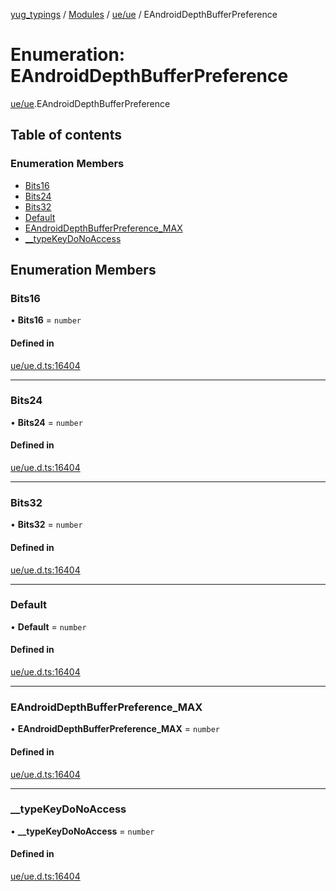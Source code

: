 [yug_typings](../README.md) / [Modules](../modules.md) / [ue/ue](../modules/ue_ue.md) / EAndroidDepthBufferPreference

# Enumeration: EAndroidDepthBufferPreference

[ue/ue](../modules/ue_ue.md).EAndroidDepthBufferPreference

## Table of contents

### Enumeration Members

- [Bits16](ue_ue.EAndroidDepthBufferPreference.md#bits16)
- [Bits24](ue_ue.EAndroidDepthBufferPreference.md#bits24)
- [Bits32](ue_ue.EAndroidDepthBufferPreference.md#bits32)
- [Default](ue_ue.EAndroidDepthBufferPreference.md#default)
- [EAndroidDepthBufferPreference\_MAX](ue_ue.EAndroidDepthBufferPreference.md#eandroiddepthbufferpreference_max)
- [\_\_typeKeyDoNoAccess](ue_ue.EAndroidDepthBufferPreference.md#__typekeydonoaccess)

## Enumeration Members

### Bits16

• **Bits16** = `number`

#### Defined in

[ue/ue.d.ts:16404](https://github.com/YugMetaverse/yug_typings/blob/25cad34/ue/ue.d.ts#L16404)

___

### Bits24

• **Bits24** = `number`

#### Defined in

[ue/ue.d.ts:16404](https://github.com/YugMetaverse/yug_typings/blob/25cad34/ue/ue.d.ts#L16404)

___

### Bits32

• **Bits32** = `number`

#### Defined in

[ue/ue.d.ts:16404](https://github.com/YugMetaverse/yug_typings/blob/25cad34/ue/ue.d.ts#L16404)

___

### Default

• **Default** = `number`

#### Defined in

[ue/ue.d.ts:16404](https://github.com/YugMetaverse/yug_typings/blob/25cad34/ue/ue.d.ts#L16404)

___

### EAndroidDepthBufferPreference\_MAX

• **EAndroidDepthBufferPreference\_MAX** = `number`

#### Defined in

[ue/ue.d.ts:16404](https://github.com/YugMetaverse/yug_typings/blob/25cad34/ue/ue.d.ts#L16404)

___

### \_\_typeKeyDoNoAccess

• **\_\_typeKeyDoNoAccess** = `number`

#### Defined in

[ue/ue.d.ts:16404](https://github.com/YugMetaverse/yug_typings/blob/25cad34/ue/ue.d.ts#L16404)
